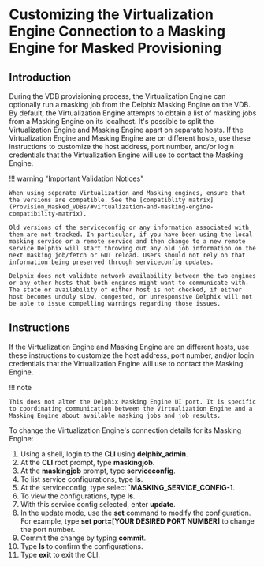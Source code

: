 # Customizing the Virtualization Engine Connection to a Masking Engine for Masked Provisioning

## Introduction

During the VDB provisioning process, the Virtualization Engine can optionally run a masking job from the Delphix Masking Engine on the VDB. By default, the Virtualization Engine attempts to obtain a list of masking jobs from a Masking Engine on its localhost. It's possible to split the Virtualization Engine and Masking Engine apart on separate hosts. If the Virtualization Engine and Masking Engine are on different hosts, use these instructions to customize the host address, port number, and/or login credentials that the Virtualization Engine will use to contact the Masking Engine.

!!! warning "Important Validation Notices"

    When using seperate Virtualization and Masking engines, ensure that the versions are compatible. See the [compatiblity matrix](Provision_Masked_VDBs/#virtualization-and-masking-engine-compatibility-matrix).
    
    Old versions of the serviceconfig or any information associated with them are not tracked. In particular, if you have been using the local masking service or a remote service and then change to a new remote service Delphix will start throwing out any old job information on the next masking job/fetch or GUI reload. Users should not rely on that information being preserved through serviceconfig updates.
    
    Delphix does not validate network availability between the two engines or any other hosts that both engines might want to communicate with. The state or availability of either host is not checked, if either host becomes unduly slow, congested, or unresponsive Delphix will not be able to issue compelling warnings regarding those issues.

## Instructions
If the Virtualization Engine and Masking Engine are on different hosts, use these instructions to customize the host address, port number, and/or login credentials that the Virtualization Engine will use to contact the Masking Engine.

!!! note 

    This does not alter the Delphix Masking Engine UI port. It is specific to coordinating communication between the Virtualization Engine and a Masking Engine about available masking jobs and job results.

To change the Virtualization Engine's connection details for its Masking Engine:

1. Using a shell, login to the **CLI** using **delphix_admin**.
2. At the **CLI** root prompt, type **maskingjob**.
3. At the **maskingjob** prompt, type **serviceconfig**.
4. To list service configurations, type **ls**.
5. At the serviceconfig, type select **`MASKING_SERVICE_CONFIG-1**.
6. To view the configurations, type **ls**.
7. With this service config selected, enter **update**.
8. In the update mode, use the **set** command to modify the configuration. For example, type **set port=[YOUR DESIRED PORT NUMBER]** to change the port number.
9. Commit the change by typing **commit**.
10. Type **ls** to confirm the configurations.
11. Type **exit** to exit the CLI.
